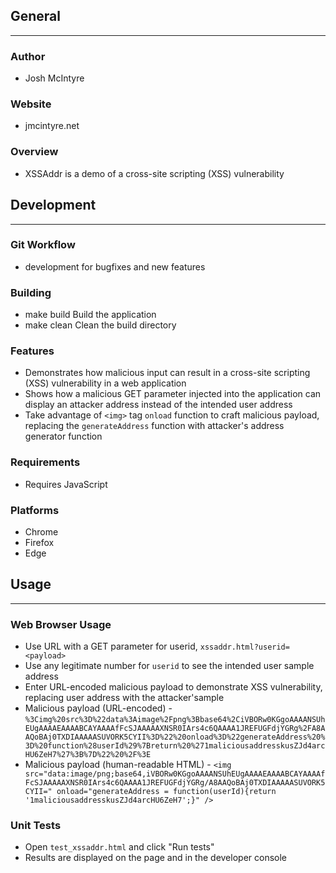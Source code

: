 ## General
____________

### Author
* Josh McIntyre

### Website
* jmcintyre.net

### Overview
* XSSAddr is a demo of a cross-site scripting (XSS) vulnerability

## Development
________________

### Git Workflow
* development for bugfixes and new features

### Building
* make build
Build the application
* make clean
Clean the build directory

### Features
* Demonstrates how malicious input can result in a cross-site scripting (XSS) vulnerability in a web application
* Shows how a malicious GET parameter injected into the application can display an attacker address instead of the intended user address
* Take advantage of `<img>` tag `onload` function to craft malicious payload, replacing the `generateAddress` function with attacker's address generator function

### Requirements
* Requires JavaScript

### Platforms
* Chrome
* Firefox
* Edge

## Usage
____________

### Web Browser Usage
* Use URL with a GET parameter for userid, `xssaddr.html?userid=<payload>`
* Use any legitimate number for `userid` to see the intended user sample address
* Enter URL-encoded malicious payload to demonstrate XSS vulnerability, replacing user address with the attacker'sample
* Malicious payload (URL-encoded) - `%3Cimg%20src%3D%22data%3Aimage%2Fpng%3Bbase64%2CiVBORw0KGgoAAAANSUhEUgAAAAEAAAABCAYAAAAfFcSJAAAAAXNSR0IArs4c6QAAAA1JREFUGFdjYGRg%2FA8AAQoBAj0TXDIAAAAASUVORK5CYII%3D%22%20onload%3D%22generateAddress%20%3D%20function%28userId%29%7Breturn%20%271maliciousaddresskusZJd4arcHU6ZeH7%27%3B%7D%22%20%2F%3E`
* Malicious payload (human-readable HTML) - `<img src="data:image/png;base64,iVBORw0KGgoAAAANSUhEUgAAAAEAAAABCAYAAAAfFcSJAAAAAXNSR0IArs4c6QAAAA1JREFUGFdjYGRg/A8AAQoBAj0TXDIAAAAASUVORK5CYII=" onload="generateAddress = function(userId){return '1maliciousaddresskusZJd4arcHU6ZeH7';}" />`

### Unit Tests
* Open `test_xssaddr.html` and click "Run tests"
* Results are displayed on the page and in the developer console